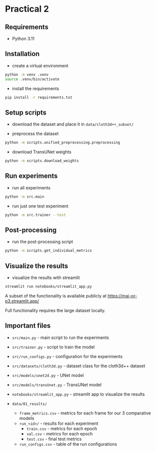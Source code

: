 # Practical 2

## Requirements

- Python 3.11

## Installation

- create a virtual environment

```bash
python -m venv .venv
source .venv/bin/activate
```

- install the requirements

```bash
pip install -r requirements.txt
```

## Setup scripts

- download the dataset and place it in `data/cloth3d++_subset/`

- preprocess the dataset

```bash
python -m scripts.unified_preprocessing.preprocessing
```

- download TransUNet weights

```bash
python -m scripts.download_weights
```

## Run experiments

- run all experiments

```bash
python -m src.main
```
- run just one test experiment

```bash
python -m src.trainer --test
```

## Post-processing

- run the post-processing script

```bash
python -m scripts.get_individual_metrics
```

## Visualize the results
- visualize the results with streamlit

```bash
streamlit run notebooks/streamlit_app.py
```

A subset of the functionality is available publicly at https://mai-or-p3.streamlit.app/

Full functionality requires the large dataset locally.

## Important files

- `src/main.py` - main script to run the experiments
- `src/trainer.py` - script to train the model
- `src/run_configs.py` - configuration for the experiments
- `src/datasets/cloth3d.py` - dataset class for the cloth3d++ dataset
- `src/models/unet2d.py` - UNet model
- `src/models/transUnet.py` - TransUNet model
- `notebooks/streamlit_app.py` - streamlit app to visualize the results

- `data/01_results/`
  - `frame_metrics.csv` - metrics for each frame for our 3 comparative models
  - `run_<id>/` - results for each experiment
    - `train.csv` - metrics for each epoch
    - `val.csv` - metrics for each epoch
    - `test.csv` - final test metrics
  - `run_configs.csv` - table of the run configurations
